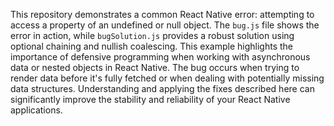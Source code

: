 This repository demonstrates a common React Native error: attempting to access a property of an undefined or null object.  The `bug.js` file shows the error in action, while `bugSolution.js` provides a robust solution using optional chaining and nullish coalescing.  This example highlights the importance of defensive programming when working with asynchronous data or nested objects in React Native. The bug occurs when trying to render data before it's fully fetched or when dealing with potentially missing data structures.  Understanding and applying the fixes described here can significantly improve the stability and reliability of your React Native applications.